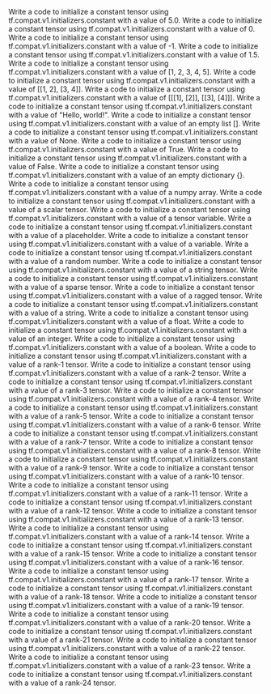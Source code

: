 Write a code to initialize a constant tensor using tf.compat.v1.initializers.constant with a value of 5.0.
Write a code to initialize a constant tensor using tf.compat.v1.initializers.constant with a value of 0.
Write a code to initialize a constant tensor using tf.compat.v1.initializers.constant with a value of -1.
Write a code to initialize a constant tensor using tf.compat.v1.initializers.constant with a value of 1.5.
Write a code to initialize a constant tensor using tf.compat.v1.initializers.constant with a value of [1, 2, 3, 4, 5].
Write a code to initialize a constant tensor using tf.compat.v1.initializers.constant with a value of [[1, 2], [3, 4]].
Write a code to initialize a constant tensor using tf.compat.v1.initializers.constant with a value of [[[1], [2]], [[3], [4]]].
Write a code to initialize a constant tensor using tf.compat.v1.initializers.constant with a value of "Hello, world!".
Write a code to initialize a constant tensor using tf.compat.v1.initializers.constant with a value of an empty list [].
Write a code to initialize a constant tensor using tf.compat.v1.initializers.constant with a value of None.
Write a code to initialize a constant tensor using tf.compat.v1.initializers.constant with a value of True.
Write a code to initialize a constant tensor using tf.compat.v1.initializers.constant with a value of False.
Write a code to initialize a constant tensor using tf.compat.v1.initializers.constant with a value of an empty dictionary {}.
Write a code to initialize a constant tensor using tf.compat.v1.initializers.constant with a value of a numpy array.
Write a code to initialize a constant tensor using tf.compat.v1.initializers.constant with a value of a scalar tensor.
Write a code to initialize a constant tensor using tf.compat.v1.initializers.constant with a value of a tensor variable.
Write a code to initialize a constant tensor using tf.compat.v1.initializers.constant with a value of a placeholder.
Write a code to initialize a constant tensor using tf.compat.v1.initializers.constant with a value of a variable.
Write a code to initialize a constant tensor using tf.compat.v1.initializers.constant with a value of a random number.
Write a code to initialize a constant tensor using tf.compat.v1.initializers.constant with a value of a string tensor.
Write a code to initialize a constant tensor using tf.compat.v1.initializers.constant with a value of a sparse tensor.
Write a code to initialize a constant tensor using tf.compat.v1.initializers.constant with a value of a ragged tensor.
Write a code to initialize a constant tensor using tf.compat.v1.initializers.constant with a value of a string.
Write a code to initialize a constant tensor using tf.compat.v1.initializers.constant with a value of a float.
Write a code to initialize a constant tensor using tf.compat.v1.initializers.constant with a value of an integer.
Write a code to initialize a constant tensor using tf.compat.v1.initializers.constant with a value of a boolean.
Write a code to initialize a constant tensor using tf.compat.v1.initializers.constant with a value of a rank-1 tensor.
Write a code to initialize a constant tensor using tf.compat.v1.initializers.constant with a value of a rank-2 tensor.
Write a code to initialize a constant tensor using tf.compat.v1.initializers.constant with a value of a rank-3 tensor.
Write a code to initialize a constant tensor using tf.compat.v1.initializers.constant with a value of a rank-4 tensor.
Write a code to initialize a constant tensor using tf.compat.v1.initializers.constant with a value of a rank-5 tensor.
Write a code to initialize a constant tensor using tf.compat.v1.initializers.constant with a value of a rank-6 tensor.
Write a code to initialize a constant tensor using tf.compat.v1.initializers.constant with a value of a rank-7 tensor.
Write a code to initialize a constant tensor using tf.compat.v1.initializers.constant with a value of a rank-8 tensor.
Write a code to initialize a constant tensor using tf.compat.v1.initializers.constant with a value of a rank-9 tensor.
Write a code to initialize a constant tensor using tf.compat.v1.initializers.constant with a value of a rank-10 tensor.
Write a code to initialize a constant tensor using tf.compat.v1.initializers.constant with a value of a rank-11 tensor.
Write a code to initialize a constant tensor using tf.compat.v1.initializers.constant with a value of a rank-12 tensor.
Write a code to initialize a constant tensor using tf.compat.v1.initializers.constant with a value of a rank-13 tensor.
Write a code to initialize a constant tensor using tf.compat.v1.initializers.constant with a value of a rank-14 tensor.
Write a code to initialize a constant tensor using tf.compat.v1.initializers.constant with a value of a rank-15 tensor.
Write a code to initialize a constant tensor using tf.compat.v1.initializers.constant with a value of a rank-16 tensor.
Write a code to initialize a constant tensor using tf.compat.v1.initializers.constant with a value of a rank-17 tensor.
Write a code to initialize a constant tensor using tf.compat.v1.initializers.constant with a value of a rank-18 tensor.
Write a code to initialize a constant tensor using tf.compat.v1.initializers.constant with a value of a rank-19 tensor.
Write a code to initialize a constant tensor using tf.compat.v1.initializers.constant with a value of a rank-20 tensor.
Write a code to initialize a constant tensor using tf.compat.v1.initializers.constant with a value of a rank-21 tensor.
Write a code to initialize a constant tensor using tf.compat.v1.initializers.constant with a value of a rank-22 tensor.
Write a code to initialize a constant tensor using tf.compat.v1.initializers.constant with a value of a rank-23 tensor.
Write a code to initialize a constant tensor using tf.compat.v1.initializers.constant with a value of a rank-24 tensor.